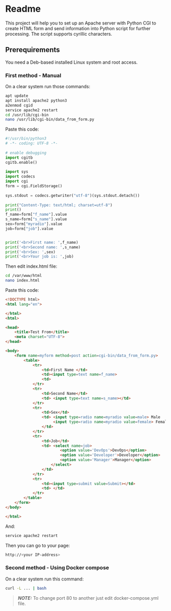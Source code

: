 # Readme
This project will help you to set up an Apache server with Python CGI to create HTML form and send information into Python script for further processing. The script supports cyrillic characters.

## Prerequirements

You need a Deb-based installed Linux system and root access.

### First method - Manual

On a clear system run those commands:

```bash
apt update
apt install apache2 python3
a2enmod cgid
service apache2 restart
cd /usr/lib/cgi-bin
nano /usr/lib/cgi-bin/data_from_form.py
```

Paste this code:

```python
#!/usr/bin/python3
# -*- coding: UTF-8 -*-
 
# enable debugging
import cgitb
cgitb.enable()
 
import sys
import codecs
import cgi
form = cgi.FieldStorage()
 
sys.stdout = codecs.getwriter("utf-8")(sys.stdout.detach())
 
print("Content-Type: text/html; charset=utf-8")
print()
f_name=form["f_name"].value
s_name=form["s_name"].value
sex=form["myradio"].value
job=form["job"].value


print('<br>First name: ',f_name)
print('<br>Second name: ',s_name)
print('<br>Sex: ',sex)
print('<br>Your job is: ',job)
```
Then edit index.html file:

```bash
cd /var/www/html
nano index.html
```

Paste this code:

```HTML
<!DOCTYPE html>
<html lang="en">

</html>
<html>

<head>
    <title>Test From</title>
    <meta charset="UTF-8">
</head>

<body>
    <form name=myform method=post action=cgi-bin/data_from_form.py>
        <table>
            <tr>
                <td>First Name </td>
                <td><input type=text name=f_name>
                <td>
            </tr>
            <tr>
                <td>Second Name</td>
                <td> <input type=text name=s_name></td>
            </tr>
            <tr>
                <td>Sex</td>
                <td> <input type=radio name=myradio value=male> Male
                     <input type=radio name=myradio value=female> Female
                </td>
            </tr>
            <tr>
                <td>Job</td>
                <td> <select name=job>
                        <option value='DevOps'>DevOps</option>
                        <option value='Developer'>Developer</option>
                        <option value='Manager'>Manager</option>
                    </select>
                </td>
            </tr>
            <tr>
                <td><input type=submit value=Submit></td>
                <td> </td>
            </tr>
        </table>
    </form>
</body>

</html>
```

And:

```bash
service apache2 restart
```
Then you can go to your page:

```bash
http://<your IP-address>
```

### Second method - Using Docker compose

On a clear system run this command:

```bash
curl -L ... | bash
```

> **_NOTE:_**  To change port 80 to another just edit docker-compose.yml file.